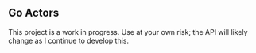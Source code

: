 ## Go Actors

This project is a work in progress. Use at your own risk; the API will likely change as I continue to develop this.